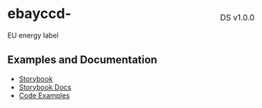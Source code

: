 <h1 style="display: flex; justify-content: space-between; align-items: center;">
    <span>
        ebayccd-
    </span>
    <span style="font-weight: normal; font-size: medium; margin-bottom: -15px;">
        DS v1.0.0
    </span>
</h1>

EU energy label

## Examples and Documentation

- [Storybook](https://ebay.github.io/evo-web/ebayui-core/?path=/story/graphics-icons-evo-ccd)
- [Storybook Docs](https://ebay.github.io/evo-web/ebayui-core/?path=/docs/graphics-icons-evo-ccd)
- [Code Examples](https://github.com/eBay/evo-web/tree/main/packages/ebayui-core/src/components/evo-ccd/examples)
